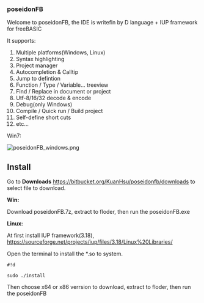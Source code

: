 ### poseidonFB ###

Welcome to poseidonFB, the IDE is writefln by D language + IUP framework for freeBASIC

It supports:

1. Multiple platforms(Windows, Linux)
2. Syntax highlighting
3. Project manager
4. Autocompletion & Calltip
5. Jump to defintion
5. Function / Type / Variable... treeview
7. Find / Replace in document or project
8. Utf-8/16/32 decode & encode
9. Debug(only Windows)
10. Compile / Quick run / Build project
11. Self-define short cuts
12. etc...

Win7:

![poseidonFB_windows.png](https://bitbucket.org/repo/j5rjj4/images/218696064-poseidonFB_windows.png)

## Install ##
Go to **Downloads** https://bitbucket.org/KuanHsu/poseidonfb/downloads to select file to download.

**Win:**

Download poseidonFB.7z, extract to floder, then run the poseidonFB.exe

**Linux:**

At first install IUP framework(3.18), https://sourceforge.net/projects/iup/files/3.18/Linux%20Libraries/

Open the terminal to install the *.so to system.

```
#!d

sudo ./install

```

Then choose x64 or x86 verrsion to download, extract to floder, then run the poseidonFB
